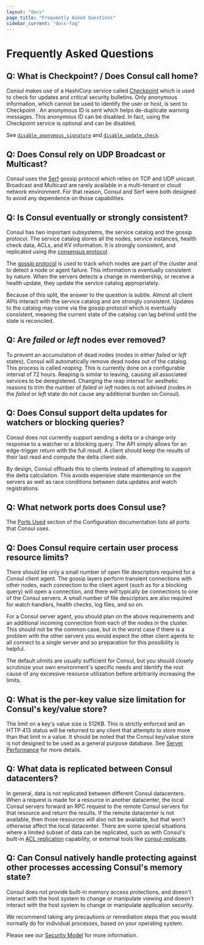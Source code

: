 ```yaml
---
layout: "docs"
page_title: "Frequently Asked Questions"
sidebar_current: "docs-faq"
---
```


# Frequently Asked Questions

## Q: What is Checkpoint? / Does Consul call home?

Consul makes use of a HashiCorp service called [Checkpoint](http://checkpoint.hashicorp.com)
which is used to check for updates and critical security bulletins.
Only anonymous information, which cannot be used to identify the user or host, is
sent to Checkpoint . An anonymous ID is sent which helps de-duplicate warning messages.
This anonymous ID can be disabled. In fact, using the Checkpoint service is optional
and can be disabled.

See [`disable_anonymous_signature`](/docs/agent/options.html#disable_anonymous_signature)
and [`disable_update_check`](/docs/agent/options.html#disable_update_check).

## Q: Does Consul rely on UDP Broadcast or Multicast?

Consul uses the [Serf](https://www.serf.io) gossip protocol which relies on
TCP and UDP unicast. Broadcast and Multicast are rarely available in a multi-tenant
or cloud network environment. For that reason, Consul and Serf were both
designed to avoid any dependence on those capabilities.

## Q: Is Consul eventually or strongly consistent?

Consul has two important subsystems, the service catalog and the gossip protocol.
The service catalog stores all the nodes, service instances, health check data,
ACLs, and KV information. It is strongly consistent, and replicated
using the [consensus protocol](/docs/internals/consensus.html).

The [gossip protocol](/docs/internals/gossip.html) is used to track which
nodes are part of the cluster and to detect a node or agent failure. This information
is eventually consistent by nature. When the servers detects a change in membership,
or receive a health update, they update the service catalog appropriately.

Because of this split, the answer to the question is subtle. Almost all client APIs
interact with the service catalog and are strongly consistent. Updates to the
catalog may come via the gossip protocol which is eventually consistent, meaning
the current state of the catalog can lag behind until the state is reconciled.

## Q: Are _failed_ or _left_ nodes ever removed?

To prevent an accumulation of dead nodes (nodes in either _failed_ or _left_
states), Consul will automatically remove dead nodes out of the catalog. This
process is called _reaping_. This is currently done on a configurable
interval of 72 hours. Reaping is similar to leaving, causing all associated
services to be deregistered. Changing the reap interval for aesthetic
reasons to trim the number of _failed_ or _left_ nodes is not advised (nodes
in the _failed_ or _left_ state do not cause any additional burden on
Consul).

## Q: Does Consul support delta updates for watchers or blocking queries?

Consul does not currently support sending a delta or a change only response
to a watcher or a blocking query. The API simply allows for an edge-trigger
return with the full result. A client should keep the results of their last
read and compute the delta client side.

By design, Consul offloads this to clients instead of attempting to support
the delta calculation. This avoids expensive state maintenance on the servers
as well as race conditions between data updates and watch registrations.

## Q: What network ports does Consul use?

The [Ports Used](https://www.consul.io/docs/agent/options.html#ports) section of the Configuration documentation lists all ports that Consul uses.

## Q: Does Consul require certain user process resource limits?

There should be only a small number of open file descriptors required for a
Consul client agent. The gossip layers perform transient connections with
other nodes, each connection to the client agent (such as for a blocking
query) will open a connection, and there will typically be connections to one
of the Consul servers. A small number of file descriptors are also required
for watch handlers, health checks, log files, and so on.

For a Consul server agent, you should plan on the above requirements and
an additional incoming connection from each of the nodes in the cluster. This
should not be the common case, but in the worst case if there is a problem
with the other servers you would expect the other client agents to all
connect to a single server and so preparation for this possibility is helpful.

The default ulimits are usually sufficient for Consul, but you should closely
scrutinize your own environment's specific needs and identify the root cause
of any excessive resource utilization before arbitrarily increasing the limits.

## Q: What is the per-key value size limitation for Consul's key/value store?

The limit on a key's value size is 512KB. This is strictly enforced and an
HTTP 413 status will be returned to any client that attempts to store more
than that limit in a value. It should be noted that the Consul key/value store
is not designed to be used as a general purpose database. See
[Server Performance](/docs/install/performance.html) for more details.

## Q: What data is replicated between Consul datacenters?

In general, data is not replicated between different Consul datacenters. When a
request is made for a resource in another datacenter, the local Consul servers forward
an RPC request to the remote Consul servers for that resource and return the results.
If the remote datacenter is not available, then those resources will also not be
available, but that won't otherwise affect the local datacenter. There are some special
situations where a limited subset of data can be replicated, such as with Consul's built-in
[ACL replication](https://learn.hashicorp.com/consul/day-2-operations/acl-replication) capability, or
external tools like [consul-replicate](https://github.com/hashicorp/consul-replicate).

## Q: Can Consul natively handle protecting against other processes accessing Consul's memory state? 

Consul does not provide built-in memory access protections, and doesn't interact with the host system to change or manipulate 
viewing and doesn't interact with the host system to change or manipulate 
application security.

We recommend taking any precautions or 
remediation steps that you would normally do for individual processes, based 
on your operating system. 

Please see our 
[Security Model](https://www.consul.io/docs/internals/security.html) for more information.
